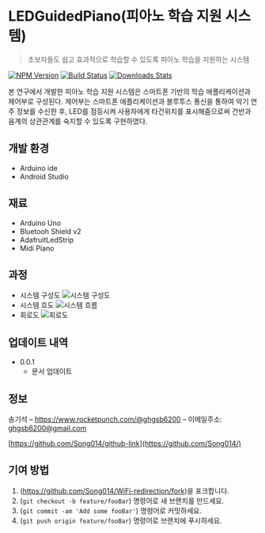 # LEDGuidedPiano(피아노 학습 지원 시스템)
> 초보자들도 쉽고 효과적으로 학습할 수 있도록 피아노 학습을 지원하는 시스템

[![NPM Version][npm-image]][npm-url]
[![Build Status][travis-image]][travis-url]
[![Downloads Stats][npm-downloads]][npm-url]

본 연구에서 개발한 피아노 학습 지원 시스템은 스마트폰 기반의 학습 애플리케이션과 제어부로 구성된다.
제어부는 스마트폰 애플리케이션과 블루투스 통신을 통하여 악기 연주 정보를 수신한 후,
LED를 점등시켜 사용자에게 타건위치를 표시해줌으로써 건반과 음계의 상관관계를 숙지할 수 있도록 구현하였다.

## 개발 환경 

* Arduino ide
* Android Studio

## 재료

* Arduino Uno
* Bluetooh Shield v2
* AdafruitLedStrip
* Midi Piano 

## 과정
* 시스템 구성도
![시스템 구성도](https://user-images.githubusercontent.com/39858400/70323900-70bc9680-1871-11ea-81d1-b63a648de185.png)
* 시스템 흐도
![시스템 흐름](https://user-images.githubusercontent.com/39858400/70323904-72865a00-1871-11ea-9a88-133ddac3502a.png)
* 회로도
![회로도](https://user-images.githubusercontent.com/39858400/70323908-7619e100-1871-11ea-8d24-8ea68942e7c8.png)
## 업데이트 내역

* 0.0.1
    * 문서 업데이트

## 정보

송기석 – https://www.rocketpunch.com/@ghgsb6200 – 이메일주소: ghgsb6200@gmail.com

[https://github.com/Song014/github-link](https://github.com/Song014/)

## 기여 방법

1. (<https://github.com/Song014/WiFi-redirection/fork>)을 포크합니다.
2. (`git checkout -b feature/fooBar`) 명령어로 새 브랜치를 만드세요.
3. (`git commit -am 'Add some fooBar'`) 명령어로 커밋하세요.
4. (`git push origin feature/fooBar`) 명령어로 브랜치에 푸시하세요. 

<!-- Markdown link & img dfn's -->
[npm-image]: https://img.shields.io/npm/v/datadog-metrics.svg?style=flat-square
[npm-url]: https://npmjs.org/package/datadog-metrics
[npm-downloads]: https://img.shields.io/npm/dm/datadog-metrics.svg?style=flat-square
[travis-image]: https://img.shields.io/travis/dbader/node-datadog-metrics/master.svg?style=flat-square
[travis-url]: https://travis-ci.org/dbader/node-datadog-metrics
